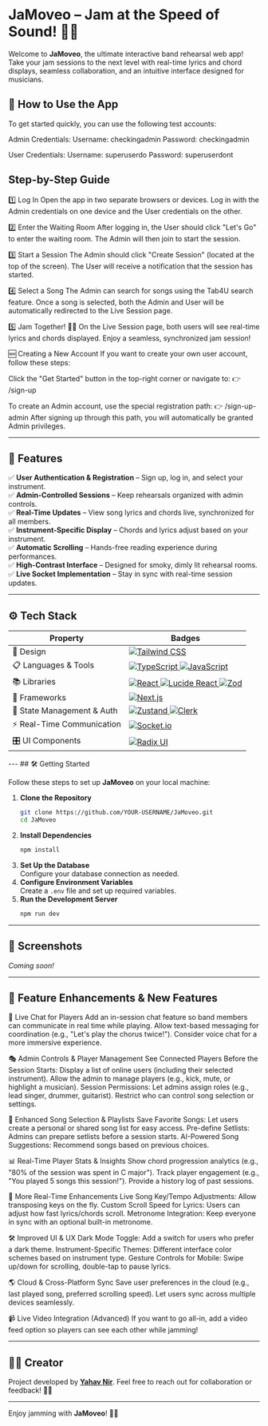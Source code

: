 # JaMoveo – Jam at the Speed of Sound! 🎵🚀

Welcome to **JaMoveo**, the ultimate interactive band rehearsal web app! Take your jam sessions to the next level with real-time lyrics and chord displays, seamless collaboration, and an intuitive interface designed for musicians.


## 🚀 How to Use the App
To get started quickly, you can use the following test accounts:

Admin Credentials:
Username: checkingadmin
Password: checkingadmin

User Credentials:
Username: superuserdo
Password: superuserdont

## Step-by-Step Guide

1️⃣ Log In
Open the app in two separate browsers or devices.
Log in with the Admin credentials on one device and the User credentials on the other.

2️⃣ Enter the Waiting Room
After logging in, the User should click "Let's Go" to enter the waiting room.
The Admin will then join to start the session.

3️⃣ Start a Session
The Admin should click "Create Session" (located at the top of the screen).
The User will receive a notification that the session has started.

4️⃣ Select a Song
The Admin can search for songs using the Tab4U search feature.
Once a song is selected, both the Admin and User will be automatically redirected to the Live Session page.

5️⃣ Jam Together! 🎸🎶
On the Live Session page, both users will see real-time lyrics and chords displayed.
Enjoy a seamless, synchronized jam session!

🆕 Creating a New Account
If you want to create your own user account, follow these steps:

Click the "Get Started" button in the top-right corner or navigate to:
👉 /sign-up

To create an Admin account, use the special registration path:
👉 /sign-up-admin
After signing up through this path, you will automatically be granted Admin privileges.

---

## 🌟 Features

✅ **User Authentication & Registration** – Sign up, log in, and select your instrument.  
✅ **Admin-Controlled Sessions** – Keep rehearsals organized with admin controls.  
✅ **Real-Time Updates** – View song lyrics and chords live, synchronized for all members.  
✅ **Instrument-Specific Display** – Chords and lyrics adjust based on your instrument.  
✅ **Automatic Scrolling** – Hands-free reading experience during performances.  
✅ **High-Contrast Interface** – Designed for smoky, dimly lit rehearsal rooms.  
✅ **Live Socket Implementation** – Stay in sync with real-time session updates.  

---

## ⚙️ Tech Stack

<table>
    <thead>
        <tr>
            <th>Property</th>
            <th>Badges</th>
        </tr>
    </thead>
    <tbody>
        <tr>
            <td>🎨 Design</td>
            <td>
                <a href="https://tailwindcss.com/">
                    <img src="https://img.shields.io/badge/Tailwind%20CSS-%2338B2AC.svg?style=for-the-badge&logo=tailwind-css&logoColor=white" alt="Tailwind CSS">
                </a>
            </td>
        </tr>
        <tr>
            <td>📋 Languages & Tools</td>
            <td>
                <a href="https://www.typescriptlang.org/">
                    <img src="https://img.shields.io/badge/TypeScript-%23007ACC.svg?style=for-the-badge&logo=typescript&logoColor=white" alt="TypeScript">
                </a>
                <a href="https://developer.mozilla.org/en-US/docs/Web/JavaScript">
                    <img src="https://img.shields.io/badge/JavaScript-%23F7DF1E.svg?style=for-the-badge&logo=javascript&logoColor=black" alt="JavaScript">
                </a>
            </td>
        </tr>
        <tr>
            <td>📚 Libraries</td>
            <td>
                <a href="https://reactjs.org/">
                    <img src="https://img.shields.io/badge/React-%2320232A.svg?style=for-the-badge&logo=react&logoColor=%2361DAFB" alt="React">
                </a>
                <a href="https://lucide.dev/">
                    <img src="https://img.shields.io/badge/Lucide%20React-%23000000.svg?style=for-the-badge&logo=lucide-react&logoColor=white" alt="Lucide React">
                </a>
                <a href="https://zod.dev/">
                    <img src="https://img.shields.io/badge/Zod-%23000000.svg?style=for-the-badge&logo=zod&logoColor=white" alt="Zod">
                </a>
            </td>
        </tr>
        <tr>
            <td>🚀 Frameworks</td>
            <td>
                <a href="https://nextjs.org/">
                    <img src="https://img.shields.io/badge/Next.js-%23000000.svg?style=for-the-badge&logo=next.js&logoColor=white" alt="Next.js">
                </a>
            </td>
        </tr>
        <tr>
            <td>🔌 State Management & Auth</td>
            <td>
                <a href="https://github.com/pmndrs/zustand">
                    <img src="https://img.shields.io/badge/Zustand-%23000000.svg?style=for-the-badge&logo=zustand&logoColor=white" alt="Zustand">
                </a>
                <a href="https://clerk.dev/">
                    <img src="https://img.shields.io/badge/Clerk-%23000000.svg?style=for-the-badge&logo=clerk&logoColor=white" alt="Clerk">
                </a>
            </td>
        </tr>
        <tr>
            <td>⚡ Real-Time Communication</td>
            <td>
                <a href="https://socket.io/">
                    <img src="https://img.shields.io/badge/Socket.io-%23000000.svg?style=for-the-badge&logo=socket.io&logoColor=white" alt="Socket.io">
                </a>
            </td>
        </tr>
        <tr>
            <td>🎛 UI Components</td>
            <td>
                <a href="https://www.radix-ui.com/">
                    <img src="https://img.shields.io/badge/Radix%20UI-%23000000.svg?style=for-the-badge&logo=radix-ui&logoColor=white" alt="Radix UI">
                </a>
            </td>
        </tr>
    </tbody>
</table>
---
## 🛠️ Getting Started

Follow these steps to set up **JaMoveo** on your local machine:

1. **Clone the Repository**  
   ```bash
   git clone https://github.com/YOUR-USERNAME/JaMoveo.git
   cd JaMoveo
   ```
2. **Install Dependencies**  
   ```bash
   npm install
   ```
3. **Set Up the Database**  
   Configure your database connection as needed.
4. **Configure Environment Variables**  
   Create a `.env` file and set up required variables.
5. **Run the Development Server**  
   ```bash
   npm run dev
   ```

---


## 📸 Screenshots
*Coming soon!*

---
## 🚀 Feature Enhancements & New Features
🎤 Live Chat for Players
Add an in-session chat feature so band members can communicate in real time while playing.
Allow text-based messaging for coordination (e.g., "Let's play the chorus twice!").
Consider voice chat for a more immersive experience.

🎭 Admin Controls & Player Management
See Connected Players Before the Session Starts:
Display a list of online users (including their selected instrument).
Allow the admin to manage players (e.g., kick, mute, or highlight a musician).
Session Permissions:
Let admins assign roles (e.g., lead singer, drummer, guitarist).
Restrict who can control song selection or settings.

🔎 Enhanced Song Selection & Playlists
Save Favorite Songs: Let users create a personal or shared song list for easy access.
Pre-define Setlists: Admins can prepare setlists before a session starts.
AI-Powered Song Suggestions: Recommend songs based on previous choices.

📊 Real-Time Player Stats & Insights
Show chord progression analytics (e.g., "80% of the session was spent in C major").
Track player engagement (e.g., "You played 5 songs this session!").
Provide a history log of past sessions.

🔄 More Real-Time Enhancements
Live Song Key/Tempo Adjustments: Allow transposing keys on the fly.
Custom Scroll Speed for Lyrics: Users can adjust how fast lyrics/chords scroll.
Metronome Integration: Keep everyone in sync with an optional built-in metronome.

🛠️ Improved UI & UX
Dark Mode Toggle: Add a switch for users who prefer a dark theme.
Instrument-Specific Themes: Different interface color schemes based on instrument type.
Gesture Controls for Mobile: Swipe up/down for scrolling, double-tap to pause lyrics.

🌎 Cloud & Cross-Platform Sync
Save user preferences in the cloud (e.g., last played song, preferred scrolling speed).
Let users sync across multiple devices seamlessly.

📹 Live Video Integration (Advanced)
If you want to go all-in, add a video feed option so players can see each other while jamming!

---
## 👨‍💻 Creator
Project developed by **[Yahav Nir](https://github.com/YOUR-GITHUB)**. Feel free to reach out for collaboration or feedback! 🎸🔥

---

Enjoy jamming with **JaMoveo**! 🚀🎶
